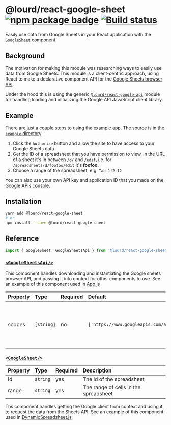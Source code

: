 # @lourd/react-google-sheet [![npm package badge][npm-badge]][npm] [![Build status][travis badge]][travis]

[npm-badge]: https://img.shields.io/npm/v/@lourd/react-google-sheet.svg?style=flat-square
[npm]: https://www.npmjs.com/package/@lourd/react-google-sheet
[travis badge]: https://travis-ci.org/lourd/react-google-sheet.svg
[travis]: https://travis-ci.org/lourd/react-google-sheet
[site]: https://lourd.github.io/react-google-sheet
[api component]: https://github.com/lourd/react-google-api

Easily use data from Google Sheets in your React application with the [`GoogleSheet`](#googlesheet) component.

## Background

The motivation for making this module was researching ways to easily use data from Google Sheets. This module is a client-centric approach, using React to make a declarative component API for the [Google Sheets browser API](https://developers.google.com/sheets/api/quickstart/js).

Under the hood this is using the generic [`@lourd/react-google-api`][api component] module for handling loading and initializing the Google API JavaScript client library.

## Example

There are just a couple steps to using the [example app][site]. The source is in the [`example` directory](./example).

1. Click the `Authorize` button and allow the site to have access to your Google Sheets data
2. Get the ID of a spreadsheet that you have permission to view. In the URL of a sheet it's in between `/d/` and `/edit`, i.e. for `/spreadsheets/d/foofoo/edit` it's **foofoo**.
3. Choose a range of the spreadsheet, e.g. `Tab 1!2:12`

You can also use your own API key and application ID that you made on the [Google APIs console](https://console.developers.google.com/apis/credentials).

## Installation

```sh
yarn add @lourd/react-google-sheet
# or
npm install --save @lourd/react-google-sheet
```

## Reference

```js
import { GoogleSheet, GoogleSheetsApi } from '@lourd/react-google-sheet'
```

### [`<GoogleSheetsApi/>`](./modules/GoogleSheetsApi.js)

This component handles downloading and instantiating the Google sheets browser API, and passing it into context for other components to use. See an example of this component used in [App.js](./example/src/App.js#L9-L32)

| Property | Type       | Required | Default                                                     | Description                                                  |
| :------- | :--------- | :------- | :---------------------------------------------------------- | :----------------------------------------------------------- |
| scopes   | `[string]` | no       | `['https://www.googleapis.com/auth/spreadsheets.readonly']` | The authorization scopes being requested for the API client. |

### [`<GoogleSheet/>`](./modules/GoogleSheet.js/)

| Property | Type     | Required | Description                           |
| :------- | :------- | :------- | :------------------------------------ |
| id       | `string` | yes      | The id of the spreadsheet             |
| range    | `string` | yes      | The range of cells in the spreadsheet |

Ths component handles getting the Google client from context and using it to request the data from the Sheets API. See an example of this component used in [DynamicSpreadsheet.js](./example/src/DynamicSpreadsheet.js#L21-L33)
